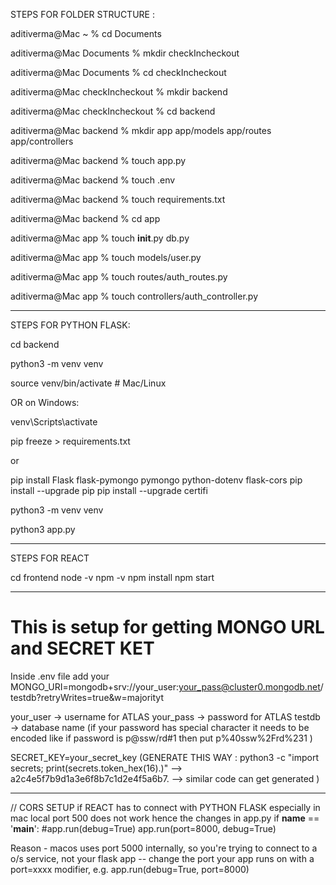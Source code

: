 STEPS FOR FOLDER STRUCTURE :

aditiverma@Mac ~ % cd Documents

aditiverma@Mac Documents % mkdir checkIncheckout 

aditiverma@Mac Documents % cd checkIncheckout 

aditiverma@Mac checkIncheckout % mkdir backend

aditiverma@Mac checkIncheckout % cd backend 

aditiverma@Mac backend % mkdir app app/models app/routes app/controllers

aditiverma@Mac backend % touch app.py

aditiverma@Mac backend % touch .env

aditiverma@Mac backend % touch requirements.txt

aditiverma@Mac backend % cd app

aditiverma@Mac app % touch __init__.py db.py

aditiverma@Mac app % touch models/user.py

aditiverma@Mac app % touch routes/auth_routes.py

aditiverma@Mac app % touch controllers/auth_controller.py

----------------------------------------------------------------------

STEPS FOR PYTHON FLASK:


cd backend 

python3 -m venv venv

source venv/bin/activate     # Mac/Linux

 OR on Windows:

 venv\Scripts\activate

pip freeze > requirements.txt

or 

pip install Flask flask-pymongo pymongo python-dotenv flask-cors
pip install --upgrade pip
pip install --upgrade certifi


python3 -m venv venv

python3 app.py



----------------------------------------------------------------------

STEPS FOR REACT 

cd frontend
node -v
npm -v
npm install
npm start

 <!-- above command should install all required files in and it will come under package.json -->
<!-- package.json
{
  "name": "frontend",
  "version": "0.1.0",
  "private": true,
  "dependencies": {
    "axios": "^1.4.0",
    "react": "^18.2.0",
    "react-dom": "^18.2.0",
    "react-scripts": "5.0.1"
  },
  "scripts": {
    "start": "react-scripts start",
    "build": "react-scripts build"
  }
} -->



----------------------------------------------------------------------
# This is setup for getting MONGO URL and SECRET KET 
Inside .env file 
add your
MONGO_URI=mongodb+srv://your_user:your_pass@cluster0.mongodb.net/testdb?retryWrites=true&w=majorityt

your_user -> username for ATLAS
your_pass -> password for ATLAS
testdb -> database name 
(if your password has special character it needs to be encoded like if password is p@ssw/rd#1 then put p%40ssw%2Frd%231 )


SECRET_KEY=your_secret_key
(GENERATE THIS WAY : python3 -c "import secrets; print(secrets.token_hex(16).)"
--> a2c4e5f7b9d1a3e6f8b7c1d2e4f5a6b7. --> similar code can get generated
)


----------------------------------------------------------------------
// CORS SETUP 
if REACT has to connect with PYTHON FLASK especially in mac local port 500 does not work 
hence the changes in app.py
if __name__ == '__main__':
    #app.run(debug=True)
    app.run(port=8000, debug=True)

Reason -
macos uses port 5000 internally, so you're trying to connect to a o/s service, not your flask app -- change the port your app runs on with a port=xxxx modifier, e.g. app.run(debug=True, port=8000)
